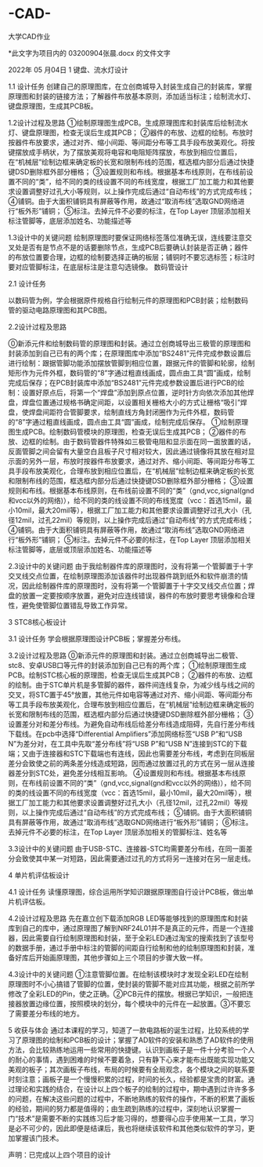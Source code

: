 # -CAD-
大学CAD作业


*此文字为项目内的   03200904张晨.docx  的文件文字


2022年  05 月04日
1 键盘、流水灯设计

1.1 设计任务
创建自己的原理图库，在立创商城导入封装生成自己的封装库，掌握原理图和封装的链接方法；了解器件布放基本原则，添加适当标注；绘制流水灯、键盘原理图，生成其PCB板。

1.2设计过程及思路
①绘制原理图生成PCB。生成原理图库和封装库后绘制流水灯、键盘原理图，检查无误后生成其PCB；
②器件的布放、边框的绘制。布放时按器件布放要求，通过对齐、缩小间距、等间距分布等工具手段布放美观化。将按键摆放成手柄状，为了摆放美观将电容和电阻矩阵摆放，布放到相应位置后，在“机械层”绘制边框来确定板的长宽和限制布线的范围，框选框内部分后通过快捷键DSD删除框外部分栅格；
③设置规则和布线。根据基本布线原则，在布线前设置不同的“类”，给不同的类的线设置不同的布线宽度，根据工厂加工能力和其他要求设置调整好过孔大小等规则，以上操作完成后通过“自动布线”的方式完成布线；
④铺铜。由于大面积铺铜具有屏蔽等作用，故通过“取消布线”选取GND网络进行“板外形”铺铜；
⑤标注。去掉元件不必要的标注，在Top Layer 顶层添加相关标注管脚等，底层添加姓名、功能描述等

1.3设计中的关键问题
绘制原理图时要保证网络标签落位准确无误，连线要注意交叉处是否有是节点不是的话要删除节点，生成PCB后要确认封装是否正确；器件的布放位置要合理，边框的绘制要选择正确的板层；铺铜时不要忘选标签；标注时要对应管脚标注，在底层标注是注意勾选镜像。
数码管设计

2.1 设计任务

以数码管为例，学会根据原件规格自行绘制元件的原理图和PCB封装；绘制数码管的驱动电路原理图和其PCB图。

2.2设计过程及思路

⓪新添元件和绘制数码管的原理图和封装。通过立创商城导出三极管的原理图和封装添加到自己已有的两个库；在原理图库中添加“BS2481”元件完成参数设置后进行绘制：跟据管脚功能添加摆放管脚到相应位置，跟据元件的管脚和轮廓，绘制矩形作为元件外框，数码管的“8”字通过粗直线画成，圆点由工具“圆”画成，绘制完成后保存；在PCB封装库中添加“BS2481”元件完成参数设置后进行PCB的绘制：设置好原点后，将第一个“焊盘”添加到原点位置，逆时针方向依次添加其他焊盘，焊盘位置通过规格书确定间距，以设置相关栅格大小的方式让栅格“吸引”焊盘，使焊盘间距符合管脚要求，绘制直线方角封闭圈作为元件外框，数码管的“8”字通过粗直线画成，圆点由工具“圆”画成，绘制完成后保存。
①绘制原理图生成PCB。绘制数码管模块的原理图，检查无误后生成其PCB；
②器件的布放、边框的绘制。由于数码管器件特殊如三极管电阻和显示面在同一面放置的话，反面管脚之间会留有大量空白且板子尺寸相对较大，因此通过镜像将其放在相对显示面的另外一层，布放时按器件布放要求，通过对齐、缩小间距、等间距分布等工具手段布放美观化，合理布放到相应位置后，在“机械层”绘制边框来确定板的长宽和限制布线的范围，框选框内部分后通过快捷键DSD删除框外部分栅格；
③设置规则和布线。根据基本布线原则，在布线前设置不同的“类”（gnd,vcc,signal(gnd和vcc以外的网络)），给不同的类的线设置不同的布线宽度（vcc：首选15mil，最小10mil，最大20mil等），根据工厂加工能力和其他要求设置调整好过孔大小（孔径12mil，过孔22mil）等规则，以上操作完成后通过“自动布线”的方式完成布线；
④铺铜。由于大面积铺铜具有屏蔽等作用，故通过“取消布线”选取GND网络进行“板外形”铺铜；
⑤标注。去掉元件不必要的标注，在Top Layer 顶层添加相关标注管脚等，底层或顶层添加姓名、功能描述等

2.3设计中的关键问题
由于我绘制器件库的原理图时，没有将第一个管脚置于十字交叉线交点位置，在绘制原理图添加该器件时出现器件跳到纸外和软件崩溃的情况，因此绘制器件库的原理图时，没有将第一个管脚置于十字交叉线交点位置；焊盘的放置一定要按顺序放置，避免对应连线错误，器件的布放时要思考镜像和合理性，避免使管脚位置错乱导致工作异常。

3 STC8核心板设计

3.1 设计任务
学会根据原理图设计PCB板；掌握差分布线。

3.2设计过程及思路
⓪新添元件的原理图和封装。通过立创商城导出二极管、stc8、安卓USB口等元件的封装添加到自己已有的两个库； 
①绘制原理图生成PCB。绘制STC核心板的原理图，检查无误后生成其PCB；
②器件的布放、边框的绘制。由于STC单片机是多管脚的器件，器件间连线复杂，为减少线与线之间的交叉，将STC置于45°放置，其他元件如电容等通过对齐、缩小间距、等间距分布等工具手段布放美观化，合理布放到相应位置后，在“机械层”绘制边框来确定板的长宽和限制布线的范围，框选框内部分后通过快捷键DSD删除框外部分栅格；
③设置差分对和差分布线。为避免自动布线后给差分布线造成阻碍，先自行差分布线下载线。在pcb中​选择“Differential Amplifiers”添加网络标签“USB P”和“USB N”为差分对，在工具中先取“差分布线”将“USB P”和“USB N”连接到STC的下载端；又由于连接器和STC下载端也有连线，因此也需要差分布线，考虑到在同板层差分会致使之前的两条差分线造成短路，因而通过放置过孔的方式在另一层从连接器差分到STC处，避免差分线相互影响。
④设置规则和布线。根据基本布线原则，在布线前设置不同的“类”（gnd,vcc,signal(gnd和vcc以外的网络)），给不同的类的线设置不同的布线宽度（vcc：首选15mil，最小10mil，最大20mil等），根据工厂加工能力和其他要求设置调整好过孔大小（孔径12mil，过孔22mil）等规则，以上操作完成后通过“自动布线”的方式完成布线；
⑤铺铜。由于大面积铺铜具有屏蔽等作用，故通过“取消布线”选取GND网络进行“板外形”铺铜；
⑥标注。去掉元件不必要的标注，在Top Layer 顶层添加相关的管脚标注、姓名等 

3.3设计中的关键问题
由于USB-STC、连接器-STC均需要差分布线，在同一面差分会致使其中某一对短路，因此需要通过过孔的方式将另一连接对在另一层走线。

4 单片机评估板设计

4.1 设计任务
读懂原理图，综合运用所学知识跟据原理图自行设计PCB板，做出单片机评估板。

4.2设计过程及思路
先在嘉立创下载添加RGB LED等能够找到的原理图库和封装库到自己的库中，通过原理图了解到NRF24L01并不是真正的元件，而是一个连接器，因此需要自行绘制原理图和封装，至于全彩LED通过淘宝的搜索找到了该型号的数据手册，通过手册中标注的管脚的间距自行绘制和他的绘制原理图和封装，准备好库后开始画原理图，其他步骤如上三个项目的步骤大致一样。

4.3设计中的关键问题
①注意管脚位置。在绘制该模块时才发现全彩LED在绘制原理图时不小心搞错了管脚的位置，使封装的管脚不能对应其功能，根据之前所学修改了全彩LED的Pin，使之正确。②PCB元件的摆放。根据已学知识，一般把连接器放置边缘位置，按照模块的划分，每个模块中的元件在一起放置。③不要忘了需要差分布线的地方。

5 收获与体会
通过本课程的学习，知道了一款电路板的诞生过程，比较系统的学习了原理图的绘制和PCB板的设计；掌握了AD软件的安装和熟悉了AD软件的使用方法，会比较熟练地运用一些常用的快捷键。认识到画板子是一件十分考验一个人的耐心的事情，遇到困难的时候不要着急，只有静下心来才能布出既能实现功能又美观的板子；其次画板子布线，布局的时候要有全局观念，各个模块之间的联系要时刻注意；画板子是一个慢慢积累的过程，时间的长久，经验都是宝贵的财富。通过理论和实践的结合，在设计以上四个板子的绘制的过程中，期中遇到过许许多多的问题，在解决这些问题的过程中，不断地熟练的软件的操作，不断的积累了画板的经验，期间的努力都是值得的；由生疏到熟练的过程中，深刻地认识掌握一门“技术”是需要不断的实践练习后才能习得的，想要得心应手使用某一工具，学习是必不可少的，因此即便是结课后，我也将继续该软件和其他类似软件的学习，更加掌握该门技术。

声明：已完成以上四个项目的设计
